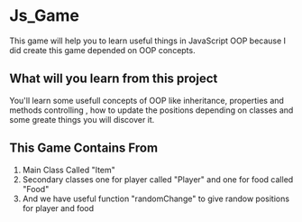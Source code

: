 # Js_Game
This game will help you to learn useful things in JavaScript OOP because I did create this game depended on OOP concepts.

<h2>What will you learn from this project</h2>
You'll learn some usefull concepts of OOP like inheritance, properties and methods controlling , how to update the positions depending on classes and some greate things you will discover it.
<h2>This Game Contains From</h2>
<ol>
  <li>Main Class Called "Item"</li>
  <li>Secondary classes one for player called "Player" and one for food called "Food"</li>
  <li>And we have useful function "randomChange" to give randow positions for player and food</li>
  
</ol>
